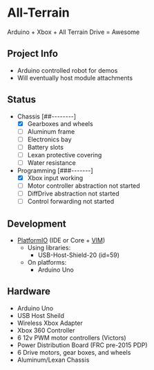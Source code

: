 # All-Terrain
Arduino + Xbox + All Terrain Drive = Awesome

## Project Info
- Arduino controlled robot for demos
- Will eventually host module attachments

## Status
- Chassis [##--------]
  - [x] Gearboxes and wheels
  - [ ] Aluminum frame
  - [ ] Electronics bay
  - [ ] Battery slots
  - [ ] Lexan protective covering
  - [ ] Water resistance
- Programming [###-------]
  - [x] Xbox input working
  - [ ] Motor controller abstraction not started
  - [ ] DiffDrive abstraction not started
  - [ ] Control forwarding not started

## Development
- [PlatformIO](https://platformio.org/platformio-ide) (IDE or Core + [VIM](vim.org))
  - Using libraries:
    - USB-Host-Shield-20 (id=59)
  - On platforms:
    - Arduino Uno

## Hardware
- Arduino Uno
- USB Host Sheild
- Wireless Xbox Adapter
- Xbox 360 Controller
- 6 12v PWM motor controllers (Victors)
- Power Distribution Board (FRC pre-2015 PDP)
- 6 Drive motors, gear boxes, and wheels
- Aluminum/Lexan Chassis
